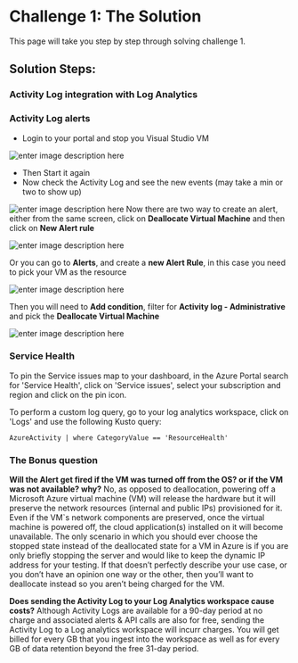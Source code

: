 
# Challenge 1: The Solution
This page will take you step by step through solving challenge 1.

## Solution Steps:

### Activity Log integration with Log Analytics



### Activity Log alerts

- Login to your portal and stop you Visual Studio VM  

![enter image description here](https://github.com/msghaleb/AzureMonitorHackathon/raw/master/images/stopVM.png)
- Then Start it again
- Now check the Activity Log and see the new events (may take a min or two to show up)

![enter image description here](https://github.com/msghaleb/AzureMonitorHackathon/raw/master/images/vmactivitylog.png)
Now there are two way to create an alert, either from the same screen, click on **Deallocate Virtual Machine** and then click on **New Alert rule**  

![enter image description here](https://github.com/msghaleb/AzureMonitorHackathon/raw/master/images/newalertruleal.png)
  
Or you can go to **Alerts**, and create a **new Alert Rule**, in this case you need to pick your VM as the resource

![enter image description here](https://github.com/msghaleb/AzureMonitorHackathon/raw/master/images/newalertrule.png)

Then you will need to **Add condition**, filter for **Activity log - Administrative** and pick the **Deallocate Virtual Machine**

![enter image description here](https://github.com/msghaleb/AzureMonitorHackathon/raw/master/images/addconditiondeallocate.png)  

### Service Health

To pin the Service issues map to your dashboard, in the Azure Portal search for 'Service Health', click on 'Service issues', select your subscription and region and click on the pin icon.

To perform a custom log query, go to your log analytics workspace, click on 'Logs' and use the following Kusto query:
``` 
AzureActivity | where CategoryValue == 'ResourceHealth'
 ```

### The Bonus question

**Will the Alert get fired if the VM was turned off from the OS? or if the VM was not available? why?**
No, as opposed to deallocation, powering off a Microsoft Azure virtual machine (VM) will release the hardware but it will preserve the network resources (internal and public IPs) provisioned for it. Even if the VM`s network components are preserved, once the virtual machine is powered off, the cloud application(s) installed on it will become unavailable. The only scenario in which you should ever choose the stopped state instead of the deallocated state for a VM in Azure is if you are only briefly stopping the server and would like to keep the dynamic IP address for your testing. If that doesn’t perfectly describe your use case, or you don’t have an opinion one way or the other, then you’ll want to deallocate instead so you aren’t being charged for the VM.

**Does sending the Activity Log to your Log Analytics workspace cause costs?**
Although Activity Logs are available for a 90-day period at no charge and associated alerts & API calls are also for free, sending the Activity Log to a Log analytics workspace will incurr charges. You will get billed for every GB that you ingest into the workspace as well as for every GB of data retention beyond the free 31-day period.
  

  


